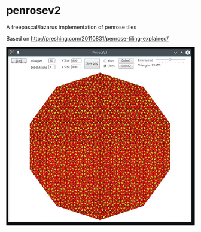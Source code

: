 # penrosev2
A freepascal/lazarus implementation of penrose tiles

Based on http://preshing.com/20110831/penrose-tiling-explained/

![Alt text](screenshot.jpeg?raw=true)
